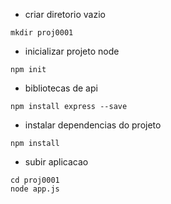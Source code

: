 - criar diretorio vazio
````
mkdir proj0001
````

- inicializar projeto node
 ````
 npm init
 ````
 
 - bibliotecas de api
 ````
 npm install express --save
 ````
 
 - instalar dependencias do projeto
 ````
 npm install
 ````
 
 - subir aplicacao
 ````
 cd proj0001
 node app.js
 ````
